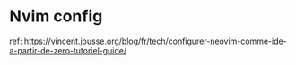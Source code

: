 # Nvim config

ref: https://vincent.jousse.org/blog/fr/tech/configurer-neovim-comme-ide-a-partir-de-zero-tutoriel-guide/

